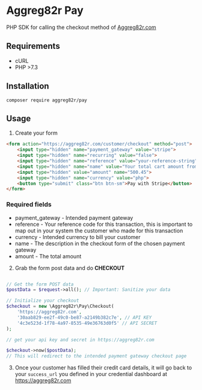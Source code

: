 # Aggreg82r Pay

PHP SDK for calling the checkout method of [Aggreg82r.com](https://aggreg82r.com)

## Requirements

- cURL
- PHP >7.3

## Installation

```
composer require aggreg82r/pay
```

## Usage

1. Create your form

```html
<form action="https://aggreg82r.com/customer/checkout" method="post">
    <input type="hidden" name="payment_gateway" value="stripe">
    <input type="hidden" name="recurring" value="false">
    <input type="hidden" name="reference" value="your-reference-string">
    <input type="hidden" name="name" value="Your total cart amount from example.com">
    <input type="hidden" value="amount" name="500.45">
    <input type="hidden" name="currency" value="php">
    <button type="submit" class="btn btn-sm">Pay with Stripe</button>
</form>
```

### Required fields

- payment_gateway - Intended payment gateway
- reference - Your reference code for this transaction, this is important to map out in your system the customer who made for this transaction
- currency - Intended currency to bill your customer
- name - The description in the checkout form of the chosen payment gateway
- amount - The total amount

2. Grab the form post data and do **CHECKOUT**

```php

// Get the form POST data
$postData = $request->all(); // Important: Sanitize your data

// Initialize your checkout
$checkout = new \Aggreg82r\Pay\Checkout(
    'https://aggreg82r.com',
    '30aab829-ee2f-49c0-be87-a2149b382c7e', // API KEY
    '4c3e523d-1f78-4a97-8535-49e36763d0f5' // API SECRET
);

// get your api key and secret in https://aggreg82r.com 

$checkout->now($postData);
// This will redirect to the intended payment gateway checkout page
```

3. Once your customer has filled their credit card details, it will go back to your `success_url` you defined in your credential dashboard at https://aggreg82r.com
